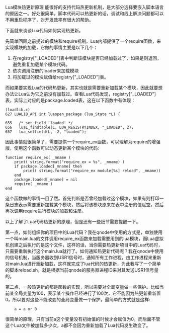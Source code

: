 ###
Lua模块热更新原理
能很好的支持代码热更新机制，是大部分选择要嵌入脚本语言的原因之一。好处很简单，脚本代码可以热更新的话，调试和线上解决问题都可以不用重启程序了，对开发效率有很大的帮助。

下面就来谈谈Lua代码如何实现热更新。

先简单回顾之前提过的模块和require机制。Lua内部提供了一个require函数，来实现模块的加载，它做的事情主要是以下几个：

1.	在registry["\_LOADED"]表中判断该模块是否已经加载过了，如果是则返回，避免重复加载某个模块代码。
2.	依次调用注册的loader来加载模块
3. 将加载过的模块赋值给registry["\_LOADED"]表。

而如果要实现Lua的代码热更新，其实也就是需要重新加载某个模块，因此就要想办法让Lua认为它之前没有加载过。查看Lua代码发现，registry["\_LOADED"]表，实际上对应的是package.loaded表，这在以下函数中有体现：

```
(loadlib.c)
627 LUALIB_API int luaopen_package (lua_State *L) {
	
655   /* set field `loaded' */
656   luaL_findtable(L, LUA_REGISTRYINDEX, "_LOADED", 2);
657   lua_setfield(L, -2, "loaded");
```

因此事情就很简单了，需要提供一个require_ex函数，可以理解为require的增强版，使用这个函数可以动态更新某个模块的代码:

```
function require_ex( _mname )
	print( string.format("require_ex = %s", _mname) )
	if package.loaded[_mname] then
		print( string.format("require_ex module[%s] reload", _mname))
	end
	package.loaded[_mname] = nil
	require( _mname )
end
```

这个函数做的事情一目了然。首先判断是否曾经加载过这个模块，如果有则打印一条日志表示需要重新加载某个模块，然后将该模块原来在表中注册的值赋空，然后再次调用require进行模块的加载和注册。

以上了解了Lua代码热更新的原理，但是还有一些细节需要提醒一下。

第一点，如何组织你的项目中的Lua代码？我在qnode中使用的方式是，单独使用一个叫main.lua的文件调用require_ex函数来加载需要用到的lua模块，而Lua虚拟机创建之后执行的是这个文件，这样的话，当你需要热更新项目中的Lua代码时，只需要重新执行这个main.lua就行了。如何通知热更新代码呢？我在qnode中使用的信号机制，当服务器收到USR1信号时，通知所有工作进程，由工作进程来重新对main.lua进行重新加载，这样就完成了lua代码的热更新，为此我写了一个简单的脚本reload.sh，就是根据当前qnode的服务器进程ID来对其发送USR1信号量的。

第二点，一般热更新的都是函数的实现，所以需要对全局变量做一些保护。比如当前某全局变量为100，表示某个操作已经进行了100次，它不能因为热更新重新置0，所以要对这些不能改变的全局变量做一个保护，最简单的方式就是这样:

```
	a = a or 0
```

很简单的原理，只有当前a这个变量没有初始值的时候才会赋值为0，而后面不管这个Lua文件被加载多少次，a都不会因为重新加载了Lua代码发生改变了。
